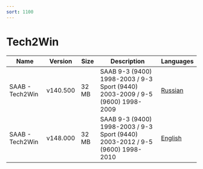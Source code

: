 ```yaml
---
sort: 1100
---
```

# Tech2Win

| Name | Version | Size | Description | Languages | 
| --- | --- | --- | --- | --- | 
| SAAB - Tech2Win | v140.500 | 32 MB | SAAB 9-3 (9400) 1998-2003 / 9-3 Sport (9440) 2003-2009 / 9-5 (9600) 1998-2009  | [Russian](https://github.com/berrydejager/tech2wiki.com/raw/main/assets/binfiles/tech2_card_saab_v140.500_tech2win_ru.zip) |
| SAAB - Tech2Win | v148.000 | 32 MB | SAAB 9-3 (9400) 1998-2003 / 9-3 Sport (9440) 2003-2012 / 9-5 (9600) 1998-2010 | [English](https://github.com/berrydejager/tech2wiki.com/raw/main/assets/binfiles/tech2_card_saab_v148.000_tech2win_en.zip) |
